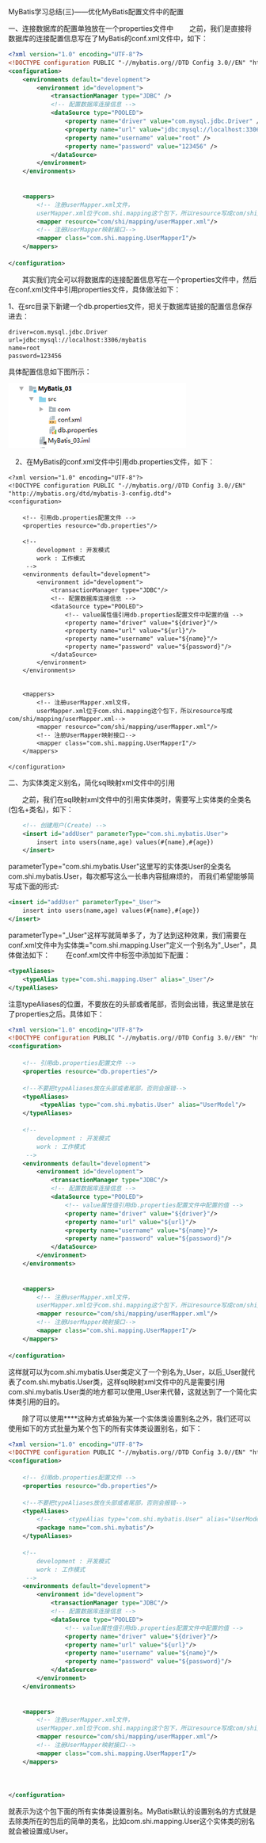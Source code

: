 MyBatis学习总结(三)——优化MyBatis配置文件中的配置

一、连接数据库的配置单独放在一个properties文件中
　　之前，我们是直接将数据库的连接配置信息写在了MyBatis的conf.xml文件中，如下：

```xml
<?xml version="1.0" encoding="UTF-8"?>
<!DOCTYPE configuration PUBLIC "-//mybatis.org//DTD Config 3.0//EN" "http://mybatis.org/dtd/mybatis-3-config.dtd">
<configuration>
    <environments default="development">
        <environment id="development">
            <transactionManager type="JDBC" />
            <!-- 配置数据库连接信息 -->
            <dataSource type="POOLED">
                <property name="driver" value="com.mysql.jdbc.Driver" />
                <property name="url" value="jdbc:mysql://localhost:3306/mybatis" />
                <property name="username" value="root" />
                <property name="password" value="123456" />
            </dataSource>
        </environment>
    </environments>


    <mappers>
        <!-- 注册userMapper.xml文件，
        userMapper.xml位于com.shi.mapping这个包下，所以resource写成com/shi/mapping/userMapper.xml-->
        <mapper resource="com/shi/mapping/userMapper.xml"/>
        <!-- 注册UserMapper映射接口-->
        <mapper class="com.shi.mapping.UserMapperI"/>
    </mappers>

</configuration>


```
　　其实我们完全可以将数据库的连接配置信息写在一个properties文件中，然后在conf.xml文件中引用properties文件，具体做法如下：

   1、在src目录下新建一个db.properties文件，把关于数据库链接的配置信息保存进去：
   
```db
driver=com.mysql.jdbc.Driver
url=jdbc:mysql://localhost:3306/mybatis
name=root
password=123456
```

具体配置信息如下图所示：

 ![添加properties](pic/properties.png)
 
　2、在MyBatis的conf.xml文件中引用db.properties文件，如下：

```mxl
<?xml version="1.0" encoding="UTF-8"?>
<!DOCTYPE configuration PUBLIC "-//mybatis.org//DTD Config 3.0//EN" "http://mybatis.org/dtd/mybatis-3-config.dtd">
<configuration>

    <!-- 引用db.properties配置文件 -->
    <properties resource="db.properties"/>

    <!--
        development : 开发模式
        work : 工作模式
     -->
    <environments default="development">
        <environment id="development">
            <transactionManager type="JDBC"/>
            <!-- 配置数据库连接信息 -->
            <dataSource type="POOLED">
                <!-- value属性值引用db.properties配置文件中配置的值 -->
                <property name="driver" value="${driver}"/>
                <property name="url" value="${url}"/>
                <property name="username" value="${name}"/>
                <property name="password" value="${password}"/>
            </dataSource>
        </environment>
    </environments>


    <mappers>
        <!-- 注册userMapper.xml文件，
        userMapper.xml位于com.shi.mapping这个包下，所以resource写成com/shi/mapping/userMapper.xml-->
        <mapper resource="com/shi/mapping/userMapper.xml"/>
        <!-- 注册UserMapper映射接口-->
        <mapper class="com.shi.mapping.UserMapperI"/>
    </mappers>

</configuration>
```

二、为实体类定义别名，简化sql映射xml文件中的引用

　　之前，我们在sql映射xml文件中的引用实体类时，需要写上实体类的全类名(包名+类名)，如下：
```xml
    <!-- 创建用户(Create) -->
    <insert id="addUser" parameterType="com.shi.mybatis.User">
        insert into users(name,age) values(#{name},#{age})
    </insert>
```
parameterType="com.shi.mybatis.User"这里写的实体类User的全类名com.shi.mybatis.User，每次都写这么一长串内容挺麻烦的，
而我们希望能够简写成下面的形式:

```xml
<insert id="addUser" parameterType="_User">
    insert into users(name,age) values(#{name},#{age})
</insert>
```
parameterType="_User"这样写就简单多了，为了达到这种效果，我们需要在conf.xml文件中为实体类="com.shi.mapping.User"定义一个别名为"_User"，具体做法如下：
　　在conf.xml文件中<configuration></configuration>标签中添加如下配置：

```xml
<typeAliases>
    <typeAlias type="com.shi.mapping.User" alias="_User"/>
</typeAliases>
```
注意typeAliases的位置，不要放在<configuration/>的头部或者尾部，否则会出错，我这里是放在了properties之后。具体如下：
```xml
<?xml version="1.0" encoding="UTF-8"?>
<!DOCTYPE configuration PUBLIC "-//mybatis.org//DTD Config 3.0//EN" "http://mybatis.org/dtd/mybatis-3-config.dtd">
<configuration>

    <!-- 引用db.properties配置文件 -->
    <properties resource="db.properties"/>

    <!--不要把typeAliases放在头部或者尾部，否则会报错-->
    <typeAliases>
         <typeAlias type="com.shi.mybatis.User" alias="UserModel"/>
    </typeAliases>

    <!--
        development : 开发模式
        work : 工作模式
     -->
    <environments default="development">
        <environment id="development">
            <transactionManager type="JDBC"/>
            <!-- 配置数据库连接信息 -->
            <dataSource type="POOLED">
                <!-- value属性值引用db.properties配置文件中配置的值 -->
                <property name="driver" value="${driver}"/>
                <property name="url" value="${url}"/>
                <property name="username" value="${name}"/>
                <property name="password" value="${password}"/>
            </dataSource>
        </environment>
    </environments>


    <mappers>
        <!-- 注册userMapper.xml文件，
        userMapper.xml位于com.shi.mapping这个包下，所以resource写成com/shi/mapping/userMapper.xml-->
        <mapper resource="com/shi/mapping/userMapper.xml"/>
        <!-- 注册UserMapper映射接口-->
        <mapper class="com.shi.mapping.UserMapperI"/>
    </mappers>

</configuration>

```

这样就可以为com.shi.mybatis.User类定义了一个别名为_User，以后_User就代表了com.shi.mybatis.User类，这样sql映射xml文件中的凡是需要引用com.shi.mybatis.User类的地方都可以使用_User来代替，这就达到了一个简化实体类引用的目的。

　　除了可以使用**<typeAlias type="com.shi.mybatis.User" alias="_User"/>**这种方式单独为某一个实体类设置别名之外，我们还可以使用如下的方式批量为某个包下的所有实体类设置别名，如下：

```xml
<?xml version="1.0" encoding="UTF-8"?>
<!DOCTYPE configuration PUBLIC "-//mybatis.org//DTD Config 3.0//EN" "http://mybatis.org/dtd/mybatis-3-config.dtd">
<configuration>

    <!-- 引用db.properties配置文件 -->
    <properties resource="db.properties"/>

    <!--不要把typeAliases放在头部或者尾部，否则会报错-->
    <typeAliases>
        <!--     <typeAlias type="com.shi.mybatis.User" alias="UserModel"/>-->
        <package name="com.shi.mybatis"/>
    </typeAliases>

    <!--
        development : 开发模式
        work : 工作模式
     -->
    <environments default="development">
        <environment id="development">
            <transactionManager type="JDBC"/>
            <!-- 配置数据库连接信息 -->
            <dataSource type="POOLED">
                <!-- value属性值引用db.properties配置文件中配置的值 -->
                <property name="driver" value="${driver}"/>
                <property name="url" value="${url}"/>
                <property name="username" value="${name}"/>
                <property name="password" value="${password}"/>
            </dataSource>
        </environment>
    </environments>


    <mappers>
        <!-- 注册userMapper.xml文件，
        userMapper.xml位于com.shi.mapping这个包下，所以resource写成com/shi/mapping/userMapper.xml-->
        <mapper resource="com/shi/mapping/userMapper.xml"/>
        <!-- 注册UserMapper映射接口-->
        <mapper class="com.shi.mapping.UserMapperI"/>
    </mappers>



</configuration>

```

<package name="com.shi.mybatis"/>就表示为这个包下面的所有实体类设置别名。MyBatis默认的设置别名的方式就是去除类所在的包后的简单的类名，比如com.shi.mapping.User这个实体类的别名就会被设置成User。
